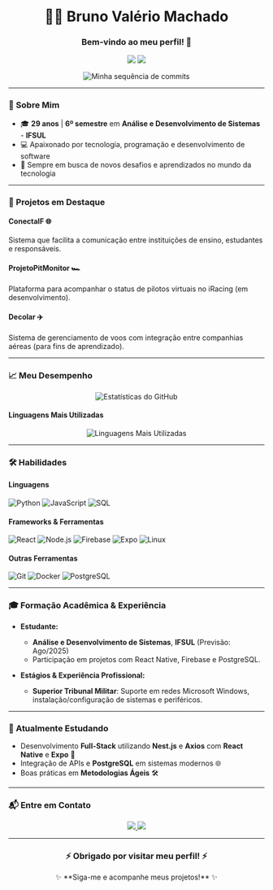 <h1 align="center">👨‍💻 Bruno Valério Machado</h1>
<h3 align="center">Bem-vindo ao meu perfil! 🚀</h3>

<p align="center">
  <img src="https://img.shields.io/badge/Desenvolvedor-Mobile%20|%20Web-purple?style=flat-square&logo=visual-studio-code&logoColor=white" />
  <img src="https://img.shields.io/badge/Estudante-Análise%20e%20Desenvolvimento%20de%20Sistemas-blueviolet?style=flat-square&logo=github&logoColor=white" />
</p>

<p align="center">
  <img src="https://github-readme-streak-stats.herokuapp.com/?user=brunovalerio2018&theme=radical" alt="Minha sequência de commits" />
</p>

---

### 🌟 Sobre Mim

- 🎓 **29 anos** | **6º semestre** em **Análise e Desenvolvimento de Sistemas** - **IFSUL**  
- 💻 Apaixonado por tecnologia, programação e desenvolvimento de software  
- 🚀 Sempre em busca de novos desafios e aprendizados no mundo da tecnologia  

---

### 🚧 Projetos em Destaque

#### **ConectaIF** 🌐  
Sistema que facilita a comunicação entre instituições de ensino, estudantes e responsáveis.

#### **ProjetoPitMonitor** 🏎️  
Plataforma para acompanhar o status de pilotos virtuais no iRacing (em desenvolvimento).

#### **Decolar** ✈️  
Sistema de gerenciamento de voos com integração entre companhias aéreas (para fins de aprendizado).

---

### 📈 Meu Desempenho

<p align="center">
  <img src="https://github-readme-stats.vercel.app/api?username=brunovalerio2018&show_icons=true&theme=radical" alt="Estatísticas do GitHub" />
</p>

#### Linguagens Mais Utilizadas

<p align="center">
  <img src="https://github-readme-stats.vercel.app/api/top-langs/?username=brunovalerio2018&layout=compact&theme=radical" alt="Linguagens Mais Utilizadas" />
</p>

---

### 🛠️ Habilidades

#### **Linguagens**  
![Python](https://img.shields.io/badge/Python-3776AB?style=for-the-badge&logo=python&logoColor=white)
![JavaScript](https://img.shields.io/badge/JavaScript-F7DF1E?style=for-the-badge&logo=javascript&logoColor=black)
![SQL](https://img.shields.io/badge/SQL-003B57?style=for-the-badge&logo=postgresql&logoColor=white)

#### **Frameworks & Ferramentas**  
![React](https://img.shields.io/badge/React-61DAFB?style=for-the-badge&logo=react&logoColor=black)
![Node.js](https://img.shields.io/badge/Node.js-339933?style=for-the-badge&logo=nodedotjs&logoColor=white)
![Firebase](https://img.shields.io/badge/Firebase-FFCA28?style=for-the-badge&logo=firebase&logoColor=black)
![Expo](https://img.shields.io/badge/Expo-000020?style=for-the-badge&logo=expo&logoColor=white)
![Linux](https://img.shields.io/badge/Linux-FCC624?style=for-the-badge&logo=linux&logoColor=black)

#### **Outras Ferramentas**  
![Git](https://img.shields.io/badge/Git-F05032?style=for-the-badge&logo=git&logoColor=white)
![Docker](https://img.shields.io/badge/Docker-2496ED?style=for-the-badge&logo=docker&logoColor=white)
![PostgreSQL](https://img.shields.io/badge/PostgreSQL-336791?style=for-the-badge&logo=postgresql&logoColor=white)

---

### 🎓 Formação Acadêmica & Experiência

- **Estudante:**  
  - **Análise e Desenvolvimento de Sistemas**, **IFSUL** (Previsão: Ago/2025)  
  - Participação em projetos com React Native, Firebase e PostgreSQL.  

- **Estágios & Experiência Profissional:**  
  - **Superior Tribunal Militar**: Suporte em redes Microsoft Windows, instalação/configuração de sistemas e periféricos.  

---

### 🌱 Atualmente Estudando

- Desenvolvimento **Full-Stack** utilizando **Nest.js** e **Axios** com **React Native** e **Expo** 📱  
- Integração de APIs e **PostgreSQL** em sistemas modernos 🌐  
- Boas práticas em **Metodologias Ágeis** 🛠️  

---

### 📬 Entre em Contato

<p align="center">
  <a href="mailto:brunovaleriomachado2018@gmail.com" target="_blank">
    <img src="https://img.shields.io/badge/Email-D14836?style=for-the-badge&logo=gmail&logoColor=white" />
  </a>
  <a href="https://github.com/Brunovalerio2018" target="_blank">
    <img src="https://img.shields.io/badge/GitHub-181717?style=for-the-badge&logo=github&logoColor=white" />
  </a>
</p>

---

<div align="center">
  <h3>⚡ Obrigado por visitar meu perfil! ⚡</h3>
  <p>✨ **Siga-me e acompanhe meus projetos!** ✨</p>
</div>
